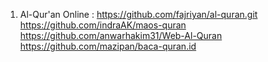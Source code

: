 1. Al-Qur'an Online : https://github.com/fajriyan/al-quran.git
                      https://github.com/indraAK/maos-quran
                      https://github.com/anwarhakim31/Web-Al-Quran
                      https://github.com/mazipan/baca-quran.id
